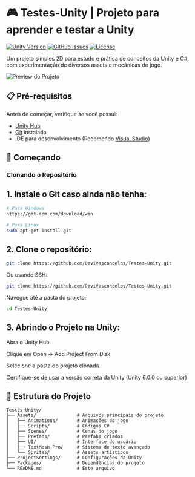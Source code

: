 # 🎮 Testes-Unity | Projeto para aprender e testar a Unity

[![Unity Version](https://img.shields.io/badge/Unity-6.0.0%2B-blue.svg)](https://unity3d.com/)
[![GitHub Issues](https://img.shields.io/github/issues/DaviVasconcelos/Testes-Unity)](https://github.com/DaviVasconcelos/Testes-Unity/issues)
[![License](https://img.shields.io/badge/License-MIT-green.svg)](https://opensource.org/licenses/MIT)

Um projeto simples 2D para estudo e prática de conceitos da Unity e C#, com experimentação de diversos assets e mecânicas de jogo.

![Preview do Projeto](preview.gif) <!-- adicionar um gif de preview depois -->

## 📋 Pré-requisitos

   Antes de começar, verifique se você possui:
   - [Unity Hub](https://unity.com/download)
   - [Git](https://git-scm.com/downloads) instalado
   - IDE para desenvolvimento (Recomendo [Visual Studio](https://visualstudio.microsoft.com/))

## 🚀 Começando

### Clonando o Repositório

## 1. **Instale o Git** caso ainda não tenha:
   ```bash
   # Para Windows
   https://git-scm.com/download/win

   # Para Linux
   sudo apt-get install git
```
## 2. Clone o repositório:

 ```bash
git clone https://github.com/DaviVasconcelos/Testes-Unity.git
```
   Ou usando SSH:

 ```bash
git clone https://github.com/DaviVasconcelos/Testes-Unity.git
```
   Navegue até a pasta do projeto:

```bash
cd Testes-Unity
```
## 3. Abrindo o Projeto na Unity:

   Abra o Unity Hub

   Clique em Open → Add Project From Disk

   Selecione a pasta do projeto clonada

   Certifique-se de usar a versão correta da Unity (Unity 6.0.0 ou superior)

## 📂 Estrutura do Projeto

```plaintext
Testes-Unity/
├── Assets/               # Arquivos principais do projeto
│   ├── Animations/       # Animações do jogo
│   ├── Scripts/          # Códigos C#
│   ├── Scenes/           # Cenas do jogo
│   ├── Prefabs/          # Prefabs criados
│   ├── UI/               # Interface do usuário
│   ├── TextMesh Pro/     # Sistema de texto avançado
│   └── Sprites/          # Assets artísticos
├── ProjectSettings/      # Configurações da Unity
├── Packages/             # Dependências do projeto
└── README.md             # Este arquivo
```
